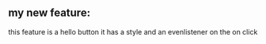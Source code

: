 ## my new feature: 
this feature is a hello button
it has a style and an evenlistener on the on click